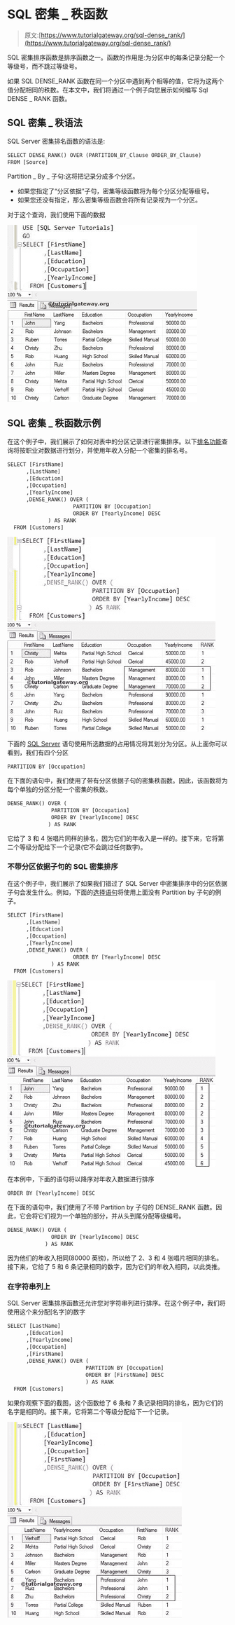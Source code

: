# SQL 密集 _ 秩函数

> 原文:[https://www.tutorialgateway.org/sql-dense_rank/](https://www.tutorialgateway.org/sql-dense_rank/)

SQL 密集排序函数是排序函数之一。函数的作用是:为分区中的每条记录分配一个等级号，而不跳过等级号。

如果 SQL DENSE_RANK 函数在同一个分区中遇到两个相等的值，它将为这两个值分配相同的秩数。在本文中，我们将通过一个例子向您展示如何编写 Sql DENSE _ RANK 函数。

## SQL 密集 _ 秩语法

SQL Server 密集排名函数的语法是:

```
SELECT DENSE_RANK() OVER (PARTITION_BY_Clause ORDER_BY_Clause)
FROM [Source]
```

Partition _ By _ 子句:这将把记录分成多个分区。

*   如果您指定了“分区依据”子句，密集等级函数将为每个分区分配等级号。
*   如果您还没有指定，那么密集等级函数会将所有记录视为一个分区。

对于这个查询，我们使用下面的数据

![SQL RANK FUNCTION](img/efa1e892568b799b029cea5cac1d4926.png)

## SQL 密集 _ 秩函数示例

在这个例子中，我们展示了如何对表中的分区记录进行密集排序。以下[排名功能](https://www.tutorialgateway.org/ranking-functions-in-sql-server/)查询将按职业对数据进行划分，并使用年收入分配一个密集的排名号。

```
SELECT [FirstName]
      ,[LastName]
      ,[Education]
      ,[Occupation]
      ,[YearlyIncome]
      ,DENSE_RANK() OVER (
                     PARTITION BY [Occupation] 
                     ORDER BY [YearlyIncome] DESC
             ) AS RANK
  FROM [Customers]
```

![SQL DENSE_RANK FUNCTION 1](img/933f8dccd460b7ba4210323094cf3093.png)

下面的 [SQL Server](https://www.tutorialgateway.org/sql/) 语句使用所选数据的占用情况将其划分为分区。从上面你可以看到，我们有四个分区

```
PARTITION BY [Occupation]
```

在下面的语句中，我们使用了带有分区依据子句的密集秩函数。因此，该函数将为每个单独的分区分配一个密集的秩数。

```
DENSE_RANK() OVER (
              PARTITION BY [Occupation] 
              ORDER BY [YearlyIncome] DESC
             ) AS RANK
```

它给了 3 和 4 张唱片同样的排名，因为它们的年收入是一样的。接下来，它将第二个等级分配给下一个记录(它不会跳过任何数字)。

### 不带分区依据子句的 SQL 密集排序

在这个例子中，我们展示了如果我们错过了 SQL Server 中密集排序中的分区依据子句会发生什么。例如，下面的[选择语句](https://www.tutorialgateway.org/sql-select-statement/)将使用上面没有 Partition by 子句的例子。

```
SELECT [FirstName]
      ,[LastName]
      ,[Education]
      ,[Occupation]
      ,[YearlyIncome]
      ,DENSE_RANK() OVER (
                     ORDER BY [YearlyIncome] DESC
              ) AS RANK
  FROM [Customers]
```

![SQL DENSE_RANK FUNCTION 2](img/15709599e6b6f8384fb25ab1d98717fe.png)

在本例中，下面的语句将以降序对年收入数据进行排序

```
ORDER BY [YearlyIncome] DESC
```

在下面的语句中，我们使用了不带 Partition by 子句的 DENSE_RANK 函数。因此，它会将它们视为一个单独的部分，并从头到尾分配等级编号。

```
DENSE_RANK() OVER (
              ORDER BY [YearlyIncome] DESC
            ) AS RANK
```

因为他们的年收入相同(80000 英镑)，所以给了 2、3 和 4 张唱片相同的排名。接下来，它给了 5 和 6 条记录相同的数字，因为它们的年收入相同，以此类推。

### 在字符串列上

SQL Server 密集排序函数还允许您对字符串列进行排序。在这个例子中，我们将使用这个来分配[名字]的数字

```
SELECT [LastName]
      ,[Education]
      ,[YearlyIncome]
      ,[Occupation]
      ,[FirstName]
      ,DENSE_RANK() OVER (
                         PARTITION BY [Occupation] 
                         ORDER BY [FirstName] DESC
                         ) AS RANK
  FROM [Customers]
```

如果你观察下面的截图，这个函数给了 6 条和 7 条记录相同的排名，因为它们的名字是相同的。接下来，它将第二个等级分配给下一个记录。

![SQL DENSE_RANK FUNCTION 3](img/0d7dd4bd1ea0474640e9de0f934674d0.png)